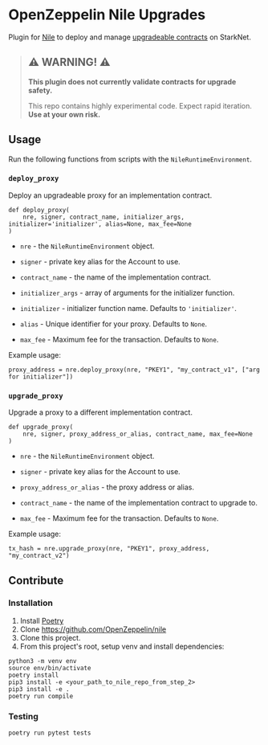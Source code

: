 # OpenZeppelin Nile Upgrades

Plugin for [Nile](https://github.com/OpenZeppelin/nile) to deploy and manage [upgradeable contracts](https://docs.openzeppelin.com/contracts-cairo/proxies) on StarkNet.

> ## ⚠️ WARNING! ⚠️
>
> **This plugin does not currently validate contracts for upgrade safety.**
>
> This repo contains highly experimental code.
> Expect rapid iteration.
> **Use at your own risk.**

## Usage

Run the following functions from scripts with the `NileRuntimeEnvironment`.

### `deploy_proxy`

Deploy an upgradeable proxy for an implementation contract.

```
def deploy_proxy(
    nre, signer, contract_name, initializer_args, initializer='initializer', alias=None, max_fee=None
)
```

- `nre` - the `NileRuntimeEnvironment` object.

- `signer` - private key alias for the Account to use.

- `contract_name` - the name of the implementation contract.

- `initializer_args` - array of arguments for the initializer function.

- `initializer` - initializer function name. Defaults to `'initializer'`.

- `alias` - Unique identifier for your proxy. Defaults to `None`.

- `max_fee` - Maximum fee for the transaction. Defaults to `None`.

Example usage:
```
proxy_address = nre.deploy_proxy(nre, "PKEY1", "my_contract_v1", ["arg for initializer"])
```

### `upgrade_proxy`  

Upgrade a proxy to a different implementation contract.

```
def upgrade_proxy(
    nre, signer, proxy_address_or_alias, contract_name, max_fee=None
)
```

- `nre` - the `NileRuntimeEnvironment` object.

- `signer` - private key alias for the Account to use.

- `proxy_address_or_alias` - the proxy address or alias.

- `contract_name` - the name of the implementation contract to upgrade to.

- `max_fee` - Maximum fee for the transaction. Defaults to `None`.

Example usage:
```
tx_hash = nre.upgrade_proxy(nre, "PKEY1", proxy_address, "my_contract_v2")
```

## Contribute

### Installation

1. Install [Poetry](https://python-poetry.org/docs/#installation)
2. Clone https://github.com/OpenZeppelin/nile
3. Clone this project.
4. From this project's root, setup venv and install dependencies:
```
python3 -m venv env
source env/bin/activate
poetry install
pip3 install -e <your_path_to_nile_repo_from_step_2>
pip3 install -e .
poetry run compile
```

### Testing

`poetry run pytest tests`
